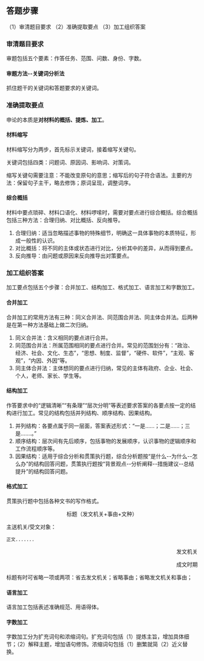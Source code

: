 ## 答题步骤
（1）审清题目要求
（2）准确提取要点
（3）加工组织答案
### 审清题目要求
审题包括五个要素：作答任务、范围、问数、身份、字数。
#### 审题方法--关键词分析法
抓住题干的关键词和答题要求的关键词。
### 准确提取要点
申论的本质是**对材料的概括、提炼、加工**。
#### 材料缩写
材料缩写分为两步，首先标示关键词，接着缩写关键句。

关键词包括四类：问题词、原因词、影响词、对策词。

缩写关键句需要注意：不能改变原句的意思；缩写后的句子符合语法。主要的方法：保留句子主干，略去修饰；原词呈现，调整词序。

#### 综合概括
材料中要点琐碎、材料口语化、材料啰嗦时，需要对要点进行综合概括。综合概括包括三种方法：合理归纳、对比概括、反向推导。

1. 合理归纳：适当忽略描述事物的特殊细节，明确这一具体事物的本质特征，形成一般性的认识。
2. 对比概括：将不同的主体或状态进行对比，分析其中的差异，从而得到要点。
3. 反向推导：由问题或原因来反向推导出对策要点。

### 加工组织答案
加工要点包括五个步骤：合并加工、结构加工、格式加工、语言加工和字数加工。
#### 合并加工
合并加工的常用方法有三种：同义合并法、同范围合并法、同主体合并法。后两种是在第一种方法基础上做二次归纳。
1. 同义合并法：含义相同的要点进行合并。
2. 同范围合并法：所属范围相同的要点进行合并。常见的范围划分有：“政治、经济、社会、文化、生态”，“思想、制度、监督”，“硬件、软件”，“主观、客观”，“内因、外因”等。
3. 同主体合并法：主体想同的要点进行归纳，常见的主体有政府、企业、社会、个人，老师、家长、学生等。
#### 结构加工
作答要求中的“逻辑清晰”“有条理”“层次分明”等表述要求答案的各要点按一定的结构进行加工。常见的结构包括并列结构、顺序结构、因果结构。
1. 并列结构：各要点属于同一层面，答案表述形式：“一是......；二是......；三是.......。”
2. 顺序结构：层次间有先后顺序，包括事物的发展顺序，认识事物的逻辑顺序和工作流程顺序等。
3. 因果结构：适用于综合分析和贯策执行题，综合分析题按“是什么--为什么--怎么办”的结构回答问题，贯策执行题按“背景观点--分析阐释--措施建议--总结提升”的结构回答问题。
#### 格式加工
贯策执行题中包括各种文书的写作格式。
<p align="center"> 标题（发文机关+事由+文种）</p>
主送机关/受文对象：

    正文.......

<p align="right"> 发文机关</p>
<p align="right"> 成文时期</p>

标题有时可省略一项或两项：省去发文机关；省略事由；省略发文机关和事由；
#### 语言加工
语言加工包括表述准确规范、用语得体。
#### 字数加工
字数加工分为扩充词句和浓缩词句。扩充词句包括（1）提炼主旨，增加具体细节；（2）解释主题，增加语句修饰。浓缩词句包括（1）删繁就简（2）近义替换。
